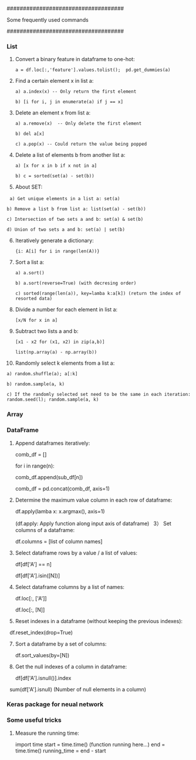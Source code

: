 ####################################

Some frequently used commands

####################################

### List
1) Convert a binary feature in dataframe to one-hot:
   
   `a = df.loc[:,'feature'].values.tolist();  pd.get_dummies(a)`

2) Find a certain element x in list a:

   `a) a.index(x) -- Only return the first element`
    
   `b) [i for i, j in enumerate(a) if j == x]`
   
3) Delete an element x from list a:

   `a) a.remove(x)  -- Only delete the first element`
   
   `b) del a[x]`
   
   `c) a.pop(x) -- Could return the value being popped`
   
4) Delete a list of elements b from another list a:

   `a) [x for x in b if x not in a]`
   
   `b) c = sorted(set(a) - set(b))`

5) About SET:
   
   `a) Get unique elements in a list a: set(a)`
    
   `b) Remove a list b from list a: list(set(a) - set(b))`
    
   `c) Intersection of two sets a and b: set(a) & set(b)`
   
   `d) Union of two sets a and b: set(a) | set(b)`
   
6) Iteratively generate a dictionary:

   `{i: A[i] for i in range(len(A))}`
   
7) Sort a list a:

   `a) a.sort()`
   
   `b) a.sort(reverse=True) (with decresing order)`
    
   `c) sorted(range(len(a)), key=lamba k:a[k]) (return the index of resorted data)`
   
8) Divide a number for each element in list a:

   `[x/N for x in a]`
   
9) Subtract two lists a and b:

   `[x1 - x2 for (x1, x2) in zip(a,b)]`
   
   `list(np.array(a) - np.array(b))`
   
10) Randomly select k elements from a list a:

   `a) random.shuffle(a); a[:k]`
      
   `b) random.sample(a, k)`
   
   `c) If the randomly selected set need to be the same in each iteration: random.seed(l); random.sample(a, k)`
   
### Array



### DataFrame

1) Append dataframes iteratively: 

   comb_df = []
   
   for i in range(n):
   
      comb_df.append(sub_df[n])
      
   comb_df = pd.concat(comb_df, axis=1)

2) Determine the maximum value column in each row of dataframe:

   df.apply(lamba x: x.argmax(), axis=1)
   
   (df.apply: Apply function along input axis of dataframe)
   
3） Set columns of a dataframe:

   df.columns = [list of column names]
   
4) Select dataframe rows by a value / a list of values:

   df[df['A'] == n]
   
   df[df['A'].isin([N])]

5) Select dataframe columns by a list of names:
   
   df.loc[:, ['A']]
   
   df.loc[:, [N]]
   
6) Reset indexes in a dataframe (without keeping the previous indexes):
   
   df.reset_index(drop=True)
   
7) Sort a dataframe by a set of columns:

   df.sort_values(by=[N])
   
8) Get the null indexes of a column in dataframe:

   df[df['A'].isnull()].index
   
   sum(df['A'].isnull) (Number of null elements in a column)
   
### Keras package for neual network


### Some useful tricks

1) Measure the running time:

   import time
   start = time.time()
   (function running here...)
   end = time.time()
   running_time = end - start
